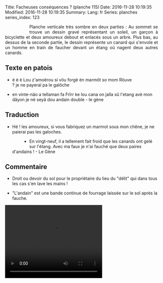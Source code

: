 Title: Facheuses conséquences ? (planche 115)
Date: 2016-11-28 10:19:35
Modified: 2016-11-28 10:19:35
Summary: 
Lang: fr
Series: planches
series_index: 123


<figure class="image-block" style="float: left;">
  <img alt="" src="{static}/images/planche_115-2.png">
  <figcaption style="max-width: 206px"></figcaption>
</figure>
<p style="text-align:justify;">Planche verticale très sombre en deux parties : Au sommet se trouve un dessin gravé représentant un soleil, un garçon à bicyclette et deux amoureux debout et enlacés sous un arbre. Plus bas, au dessus de la seconde partie, le dessin représente un canard qui s'envole et un homme en train de faucher devant un étang où nagent deux autres canards.</p>

## Texte en patois

<figure class="image-block" style="float: right;">
  <img alt="" src="{static}/images/planche_115_dessin__haut.png">
  <figcaption style="max-width: 313px"></figcaption>
</figure>

- è è è  Lou z'amoërou si vöu forgè èn marmôt so mom Röuve  ? je ne payeraï pa le galôche


- en vinte-näo a tellaman fa Frîrr ke lou cana on jalla sû l'etang avè mon dâyon je nè seyâ dou andain double   -                                            le gène


## Traduction
- Hé ! les amoureux, si vous fabriquez un marmot sous mon chêne, je ne paierai pas les galoches.


<figure class="image-block" style="float: left;">
  <img alt="" src="{static}/images/planche_115_dessin_milieu.png">
  <figcaption style="max-width: 345px"></figcaption>
</figure>


- En vingt-neuf, il a tellement fait froid que les canards ont gelé sur l'étang. Avec ma faux je n'ai fauché que deux paires d'andains !   -                              Le Gène

## Commentaire
- Droit ou devoir du sol pour le propriétaire du lieu du "délit"  qui dans tous les cas s'en lave les mains !


- "L'andain" est une bande continue de fourrage laissée sur le sol après la fauche.


<video width="320" height="240" controls>
  <source src="https://d1njpgd0ygatdn.cloudfront.net/video_115.mp4" type="video/mp4">
</video>
